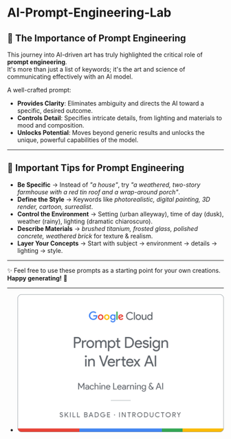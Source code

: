 # AI-Prompt-Engineering-Lab

## 🌟 The Importance of Prompt Engineering
  
This journey into AI-driven art has truly highlighted the critical role of **prompt engineering**.    
It's more than just a list of keywords; it's the art and science of communicating effectively with an AI model.   
    
A well-crafted prompt:     

- **Provides Clarity**: Eliminates ambiguity and directs the AI toward a specific, desired outcome.     
- **Controls Detail**: Specifies intricate details, from lighting and materials to mood and composition.   
- **Unlocks Potential**: Moves beyond generic results and unlocks the unique, powerful capabilities of the model.  


---
 
## 📝 Important Tips for Prompt Engineering

- **Be Specific** → Instead of *"a house"*, try *"a weathered, two-story farmhouse with a red tin roof and a wrap-around porch"*.  
- **Define the Style** → Keywords like *photorealistic, digital painting, 3D render, cartoon, surrealist*.  
- **Control the Environment** → Setting (urban alleyway), time of day (dusk), weather (rainy), lighting (dramatic chiaroscuro).  
- **Describe Materials** → *brushed titanium, frosted glass, polished concrete, weathered brick* for texture & realism.  
- **Layer Your Concepts** → Start with subject → environment → details → lighting → style.  

---

✨ Feel free to use these prompts as a starting point for your own creations.  
**Happy generating!** 🚀

---
  - ![Alt text](https://github.com/OmSonawane-360/AI-Prompt-Engineering-Lab/blob/main/Prompt%20Design%20in%20Vertex%20AI.png)

